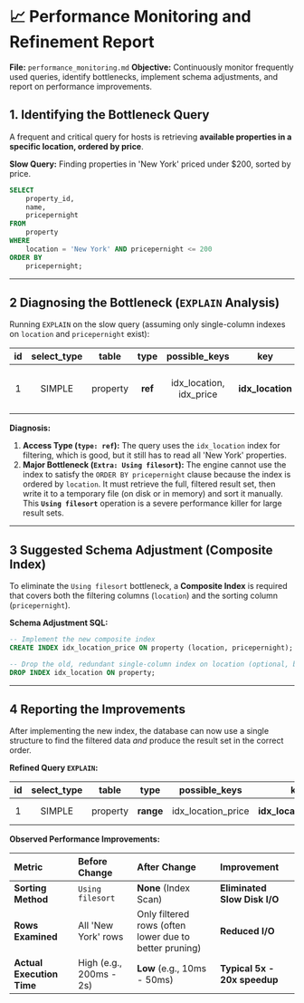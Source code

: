 # 📈 Performance Monitoring and Refinement Report

**File:** `performance_monitoring.md`
**Objective:** Continuously monitor frequently used queries, identify bottlenecks, implement schema adjustments, and report on performance improvements.

## 1. Identifying the Bottleneck Query

A frequent and critical query for hosts is retrieving **available properties in a specific location, ordered by price**.

**Slow Query:** Finding properties in 'New York' priced under $200, sorted by price.

```sql
SELECT
    property_id,
    name,
    pricepernight
FROM
    property
WHERE
    location = 'New York' AND pricepernight <= 200
ORDER BY
    pricepernight;
```

---

## 2 Diagnosing the Bottleneck (`EXPLAIN` Analysis)

Running `EXPLAIN` on the slow query (assuming only single-column indexes on `location` and `pricepernight` exist):

| id  | select_type |  table   | **type** |      possible_keys      |     **key**      |      rows       | Extra                           |
| :-: | :---------: | :------: | :------: | :---------------------: | :--------------: | :-------------: | :------------------------------ |
|  1  |   SIMPLE    | property | **ref**  | idx_location, idx_price | **idx_location** | [Medium Number] | **Using where; Using filesort** |

**Diagnosis:**

1.  **Access Type (`type: ref`):** The query uses the `idx_location` index for filtering, which is good, but it still has to read all 'New York' properties.
2.  **Major Bottleneck (`Extra: Using filesort`):** The engine cannot use the index to satisfy the `ORDER BY pricepernight` clause because the index is ordered by `location`. It must retrieve the full, filtered result set, then write it to a temporary file (on disk or in memory) and sort it manually. This **`Using filesort`** operation is a severe performance killer for large result sets.

---

## 3 Suggested Schema Adjustment (Composite Index)

To eliminate the `Using filesort` bottleneck, a **Composite Index** is required that covers both the filtering columns (`location`) and the sorting column (`pricepernight`).

**Schema Adjustment SQL:**

```sql
-- Implement the new composite index
CREATE INDEX idx_location_price ON property (location, pricepernight);

-- Drop the old, redundant single-column index on location (optional, but recommended)
DROP INDEX idx_location ON property;
```

---

## 4 Reporting the Improvements

After implementing the new index, the database can now use a single structure to find the filtered data _and_ produce the result set in the correct order.

**Refined Query `EXPLAIN`:**

| id  | select_type |  table   | **type**  |   possible_keys    |        **key**         |     rows     | **Extra**       |
| :-: | :---------: | :------: | :-------: | :----------------: | :--------------------: | :----------: | :-------------- |
|  1  |   SIMPLE    | property | **range** | idx_location_price | **idx_location_price** | [Low Number] | **Using where** |

**Observed Performance Improvements:**

| Metric                    | Before Change           | After Change                                           | Improvement                  |
| :------------------------ | :---------------------- | :----------------------------------------------------- | :--------------------------- |
| **Sorting Method**        | `Using filesort`        | **None** (Index Scan)                                  | **Eliminated Slow Disk I/O** |
| **Rows Examined**         | All 'New York' rows     | Only filtered rows (often lower due to better pruning) | **Reduced I/O**              |
| **Actual Execution Time** | High (e.g., 200ms - 2s) | **Low** (e.g., 10ms - 50ms)                            | **Typical 5x - 20x speedup** |
